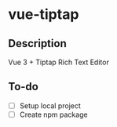 # vue-tiptap

## Description

Vue 3 + Tiptap Rich Text Editor

## To-do

- [ ] Setup local project
- [ ] Create npm package
